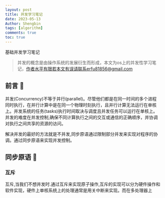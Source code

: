 ```yaml
---
layout: post
title: 并发学习笔记 
date: 2023-05-13
Author: Shengbin 
tags: [algorithm]
comments: true
toc: true
---
```

基础并发学习笔记

>并发的概念是由操作系统的发展衍生而形成，本文为os上的并发性学习笔记，作者水平有限若本文有误请联系erfu81856@gmail.com

## 前言 🍎

并发(Concurrency)不等于并行(parallel)。尽管他们都是在同一时间的多个进程同时执行，在并行计算中是在同一个物理时刻执行，且并行计算无法运行在单核上。并发系统的任务(tasks)执行时间取决与调度且并发任务可以运行在单核上。
并发的难度在并发控制,确保不同计算执行之间的交互或通信的正确顺序，并协调对执行之间共享的资源的访问。

解决并发的最好的方法就是不并发,同步原语通过限制部分并发来实现对程序的协调。通过同步原语来实现并发控制。

## 同步原语 🍏

### 互斥

互斥,当我们不想并发时.通过互斥来实现原子操作,互斥的实现可以分为硬件操作和软件实现，硬件上单核系统上的处理通常是用关中断来实现。而在多处理器上









